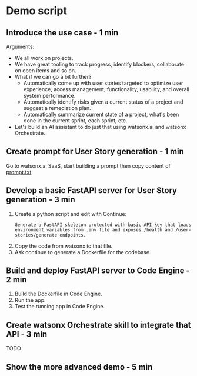 # Demo script

## Introduce the use case - 1 min

Arguments:
- We all work on projects.
- We have great tooling to track progress, identify blockers, collaborate on open items and so on.
- What if we can go a bit further?
  - Automatically come up with user stories targeted to optimize user experience, access management, functionality, usability, and overall system performance.
  - Automatically identify risks given a current status of a project and suggest a remediation plan.
  - Automatically summarize current state of a project, what's been done in the current sprint, each sprint, etc.
- Let's build an AI assistant to do just that using watsonx.ai and watsonx Orchestrate.

## Create prompt for User Story generation - 1 min

Go to watsonx.ai SaaS, start building a prompt then copy content of [prompt.txt](./prompt.txt).

## Develop a basic FastAPI server for User Story generation - 3 min

1. Create a python script and edit with Continue: 
    ```
    Generate a FastAPI skeleton protected with basic API key that loads environment variables from .env file and exposes /health and /user-stories/generate endpoints.
    ```
2. Copy the code from watsonx to that file.
3. Ask continue to generate a Dockerfile for the codebase.

## Build and deploy FastAPI server to Code Engine - 2 min

1. Build the Dockerfile in Code Engine.
2. Run the app.
3. Test the running app in Code Engine.

## Create watsonx Orchestrate skill to integrate that API - 3 min

TODO

## Show the more advanced demo - 5 min
